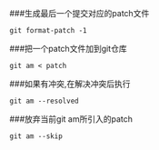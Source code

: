 ###生成最后一个提交对应的patch文件
```
git format-patch -1
```

###把一个patch文件加到git仓库
```
git am < patch 
```

###如果有冲突,在解决冲突后执行
```
git am --resolved
```

###放弃当前git am所引入的patch
```
git am --skip
```
